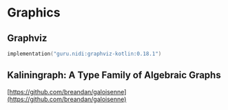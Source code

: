 # Graphics


## Graphviz

```kotlin
implementation("guru.nidi:graphviz-kotlin:0.18.1")
```

## Kaliningraph: A Type Family of Algebraic Graphs

[https://github.com/breandan/galoisenne](https://github.com/breandan/galoisenne)

